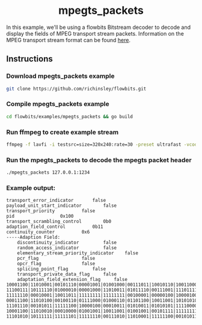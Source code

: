 <h1 align="center">
  mpegts_packets
</h1>

In this example, we'll be using a flowbits Bitstream decoder to decode and display the fields of MPEG transport stream packets.  Information on the MPEG transport stream format can be found [here](https://en.wikipedia.org/wiki/MPEG_transport_stream).

## Instructions

### Download mpegts_packets example

```bash
git clone https://github.com/richinsley/flowbits.git
```

### Compile mpegts_packets example
```bash
cd flowbits/examples/mpegts_packets && go build
```

### Run ffmpeg to create example stream

```bash
ffmpeg -f lavfi -i testsrc=size=320x240:rate=30 -preset ultrafast -vcodec libx264 -tune zerolatency -b 100k -f mpegts "udp://127.0.0.1:1234?pkt_size=188&buffer_size=65535"
```

### Run the mpegts_packets to decode the mpegts packet header
```bash
./mpegts_packets 127.0.0.1:1234
```

### Example output:
```
transport_error_indicator		false
payload_unit_start_indicator		false
transport_priority			false
pid					0x100
transport_scrambling_control		0b0
adaption_field_control			0b11
continuity_counter			0x6
-----Adaption Field:
	discontinuity_indicator			false
	random_access_indicator			false
	elementary_stream_priority_indicator	false
	pcr_flag				false
	opcr_flag				false
	splicing_point_flag			false
	transport_private_data_flag		false
	adaptation_field_extension_flag		false
10001100|11010001|00101110|00001001|01001000|00111011|10010110|10011000
11100111|10111110|01000010|00001000|11010011|01011110|00111001|11101111
11111110|00010001|10011011|11111111|11111111|00100001|00000100|10000100
00011100|11010100|00100110|01111000|01000110|01101100|10011001|10101010
11101110|00101011|11111100|10000100|00010011|01010011|01010101|11110000
10001100|11010010|00010000|01001001|10011001|01001001|00101111|11111111
11101010|10111111|11111101|11111110|00111010|11010001|11111100|00101011
```